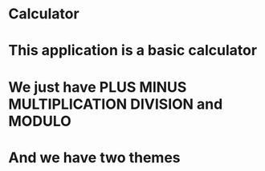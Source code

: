 # Calculator
# This application is a basic calculator
# We just have PLUS MINUS MULTIPLICATION DIVISION and MODULO
# And we have two themes
